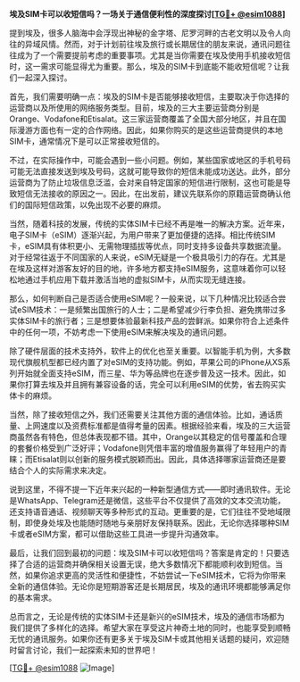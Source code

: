 **埃及SIM卡可以收短信吗？一场关于通信便利性的深度探讨[[TG💪+ @esim1088](https://t.me/s/esim1088)]**

提到埃及，很多人脑海中会浮现出神秘的金字塔、尼罗河畔的古老文明以及令人向往的异域风情。然而，对于计划前往埃及旅行或长期居住的朋友来说，通讯问题往往成为了一个需要提前考虑的重要事项。尤其是当你需要在埃及使用手机接收短信时，这一需求可能显得尤为重要。那么，埃及的SIM卡到底能不能收短信呢？让我们一起深入探讨。

首先，我们需要明确一点：埃及的SIM卡是否能够接收短信，主要取决于你选择的运营商以及所使用的网络服务类型。目前，埃及的三大主要运营商分别是Orange、Vodafone和Etisalat。这三家运营商覆盖了全国大部分地区，并且在国际漫游方面也有一定的合作网络。因此，如果你购买的是这些运营商提供的本地SIM卡，通常情况下是可以正常接收短信的。

不过，在实际操作中，可能会遇到一些小问题。例如，某些国家或地区的手机号码可能无法直接发送到埃及号码，这就可能导致你的短信未能成功送达。此外，部分运营商为了防止垃圾信息泛滥，会对来自特定国家的短信进行限制，这也可能是导致短信无法接收的原因之一。因此，在出发前，建议先联系你的原籍运营商确认他们的国际短信政策，以免出现不必要的麻烦。

当然，随着科技的发展，传统的实体SIM卡已经不再是唯一的解决方案。近年来，电子SIM卡（eSIM）逐渐兴起，为用户带来了更加便捷的选择。相比传统SIM卡，eSIM具有体积更小、无需物理插拔等优点，同时支持多设备共享数据流量。对于经常往返于不同国家的人来说，eSIM无疑是一个极具吸引力的存在。尤其是在埃及这样对游客友好的目的地，许多地方都支持eSIM服务，这意味着你可以轻松地通过手机应用下载并激活当地的虚拟SIM卡，从而实现无缝连接。

那么，如何判断自己是否适合使用eSIM呢？一般来说，以下几种情况比较适合尝试eSIM技术：一是频繁出国旅行的人士；二是希望减少行李负担、避免携带过多实体SIM卡的旅行者；三是想要体验最新科技产品的尝鲜派。如果你符合上述条件中的任何一项，不妨考虑一下使用eSIM来解决埃及的通讯问题。

除了硬件层面的技术支持外，软件上的优化也至关重要。以智能手机为例，大多数现代旗舰机型都已经内置了对eSIM的支持功能。例如，苹果公司的iPhone从XS系列开始就全面支持eSIM，而三星、华为等品牌也在逐步普及这一技术。因此，如果你打算去埃及并且拥有兼容设备的话，完全可以利用eSIM的优势，省去购买实体卡的麻烦。

当然，除了接收短信之外，我们还需要关注其他方面的通信体验。比如，通话质量、上网速度以及资费标准都是值得考量的因素。根据经验来看，埃及的三大运营商虽然各有特色，但总体表现都不错。其中，Orange以其稳定的信号覆盖和合理的套餐价格受到广泛好评；Vodafone则凭借丰富的增值服务赢得了年轻用户的青睐；而Etisalat则以创新的服务模式脱颖而出。因此，具体选择哪家运营商还是要结合个人的实际需求来决定。

说到这里，不得不提一下近年来兴起的一种新型通信方式——即时通讯软件。无论是WhatsApp、Telegram还是微信，这些平台不仅提供了高效的文本交流功能，还支持语音通话、视频聊天等多种形式的互动。更重要的是，它们往往不受地域限制，即使身处埃及也能随时随地与亲朋好友保持联系。因此，无论你选择哪种SIM卡或者eSIM方案，都可以借助这些工具进一步提升沟通效率。

最后，让我们回到最初的问题：埃及SIM卡可以收短信吗？答案是肯定的！只要选择了合适的运营商并确保相关设置无误，绝大多数情况下都能顺利收到短信。当然，如果你追求更高的灵活性和便捷性，不妨尝试一下eSIM技术，它将为你带来全新的通信体验。无论你是短期游客还是长期居民，埃及的通讯环境都能够满足你的基本需求。

总而言之，无论是传统的实体SIM卡还是新兴的eSIM技术，埃及的通信市场都为我们提供了多样化的选择。希望大家在享受这片神奇土地的同时，也能享受到顺畅无忧的通讯服务。如果你还有更多关于埃及SIM卡或其他相关话题的疑问，欢迎随时留言讨论，我们一起探索未知的世界吧！

[[TG💪+ @esim1088](https://t.me/s/esim1088) ![Image](https://i.postimg.cc/4NQfJmqS/Snipaste-2025-05-13-00-14-12.png)]